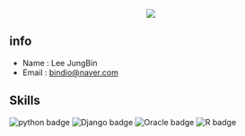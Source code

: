 <!-- 헤더부분(가운데 정렬을위해 html 문법사용) -->
<p align='center'>
  <a href="https://github.com/JBindio">
    <img src="https://capsule-render.vercel.app/api?type=waving&color=gradient&fontColor=FFFFFF&height=300&section=header&text=JungBin's%20Study&fontSize=50"/>
  </a>
</p>

## info
- Name : Lee JungBin
- Email : bindio@naver.com

## Skills
![python badge](https://img.shields.io/badge/Python-FFFFFF?style=for-the-badge&logo=python&logoColor=black)
![Django badge](https://img.shields.io/badge/Django-FFFFFF?style=for-the-badge&logo=django&logoColor=black)
![Oracle badge](https://img.shields.io/badge/Oracle-FFFFFF?style=for-the-badge&logo=Oracle&logoColor=black)
![R badge](https://img.shields.io/badge/R-FFFFFF?style=for-the-badge&logo=r&logoColor=black%backgroundColor=black)


<!--
**JBindio/JBindio** is a ✨ _special_ ✨ repository because its `README.md` (this file) appears on your GitHub profile.

Here are some ideas to get you started:

- 🔭 I’m currently working on ...
- 🌱 I’m currently learning ...
- 👯 I’m looking to collaborate on ...
- 🤔 I’m looking for help with ...
- 💬 Ask me about ...
- 📫 How to reach me: ...
- 😄 Pronouns: ...
- ⚡ Fun fact: ...
-->
